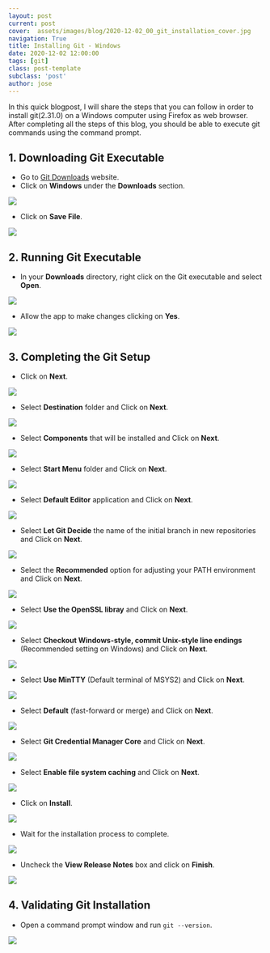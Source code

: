 ```yaml
---
layout: post
current: post
cover:  assets/images/blog/2020-12-02_00_git_installation_cover.jpg
navigation: True
title: Installing Git - Windows
date: 2020-12-02 12:00:00
tags: [git]
class: post-template
subclass: 'post'
author: jose
---
```


In this quick blogpost, I will share the steps that you can follow in order to install git(2.31.0) on a Windows computer using Firefox as web browser. After completing all the steps of this blog, you should be able to execute git commands using the command prompt.

## 1. Downloading Git Executable
* Go to [Git Downloads](https://git-scm.com/downloads) website.
* Click on **Windows** under the **Downloads** section.

![](assets/images/blog/2020-12-02_01_git_download_executable.jpg)

* Click on **Save File**.

![](assets/images/blog/2020-12-02_02_git_save_file.jpg)

## 2. Running Git Executable
* In your **Downloads** directory, right click on the Git executable and select **Open**.

![](assets/images/blog/2020-12-02_03_git_open_file.jpg)

* Allow the app to make changes clicking on **Yes**.

![](assets/images/blog/2020-12-02_04_git_allow_changes.jpg)

## 3. Completing the Git Setup

* Click on **Next**.

![](assets/images/blog/2020-12-02_05_git_license.jpg)

* Select **Destination** folder and Click on **Next**.

![](assets/images/blog/2020-12-02_06_git_destination_folder.jpg)

* Select **Components** that will be installed and Click on **Next**.

![](assets/images/blog/2020-12-02_07_git_components.jpg)

* Select **Start Menu** folder and Click on **Next**.

![](assets/images/blog/2020-12-02_08_git_start_menu_folder.jpg)

* Select **Default Editor** application and Click on **Next**.

![](assets/images/blog/2020-12-02_09_git_editor_application.jpg)

* Select **Let Git Decide** the name of the initial branch in new repositories and Click on **Next**.

![](assets/images/blog/2020-12-02_10_git_let_git_decide.jpg)

* Select the **Recommended** option for adjusting your PATH environment and Click on **Next**.

![](assets/images/blog/2020-12-02_11_git_adjust_path_environment.jpg)

* Select **Use the OpenSSL libray** and Click on **Next**.

![](assets/images/blog/2020-12-02_12_git_https_transport_backend.jpg)

* Select **Checkout Windows-style, commit Unix-style line endings** (Recommended setting on Windows) and Click on **Next**.

![](assets/images/blog/2020-12-02_13_git_line_ending_conversion.jpg)

* Select **Use MinTTY** (Default terminal of MSYS2) and Click on **Next**.

![](assets/images/blog/2020-12-02_14_git_use_git_bash.jpg)

* Select **Default** (fast-forward or merge) and Click on **Next**.

![](assets/images/blog/2020-12-02_15_git_behavior_git_pull.jpg)

* Select **Git Credential Manager Core** and Click on **Next**.

![](assets/images/blog/2020-12-02_16_git_credential_helper.jpg)

* Select **Enable file system caching** and Click on **Next**.

![](assets/images/blog/2020-12-02_17_git_extra_options.jpg)

* Click on **Install**.

![](assets/images/blog/2020-12-02_18_git_install.jpg)

* Wait for the installation process to complete.

![](assets/images/blog/2020-12-02_19_git_install_waiting.jpg)

* Uncheck the **View Release Notes** box and click on **Finish**.

![](assets/images/blog/2020-12-02_20_git_install_finish.jpg)

## 4. Validating Git Installation

* Open a command prompt window and run ```git --version```.

![](assets/images/blog/2020-12-02_21_git_install_validation.jpg)

